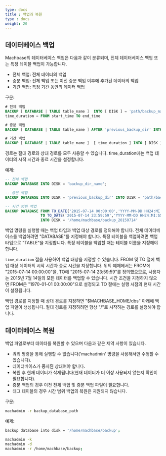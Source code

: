 ```yaml
---
type: docs
title : 백업과 복원
type : docs
weight: 20
---
```


## 데이터베이스 백업

Machbase의 데이터베이스 백업은 다음과 같이 분류되며, 전체 데이터베이스 백업 또는 특정 테이블 백업이 가능합니다.
  - 전체 백업: 전체 데이터의 백업
  - 증분 백업: 전체 백업 또는 이전 증분 백업 이후에 추가된 데이터의 백업
  - 기간 백업: 특정 기간 동안의 데이터 백업

구문:

```sql
# 전체 백업
BACKUP [ DATABASE | TABLE table_name ]  INTO [ DISK ] = 'path/backup_name';
time_duration = FROM start_time TO end_time

# 증분 백업
BACKUP [ DATABASE | TABLE table_name ] AFTER 'previous_backup_dir' INTO [ DISK ] = 'path/backup_name';

# 기간 백업
BACKUP [ DATABASE | TABLE table_name ]  [ time_duration ] INTO [ DISK ] = 'path/backup_name';
```
경로는 절대 경로와 상대 경로를 모두 사용할 수 있습니다.
time_duration에는 백업 데이터의 시작 시간과 종료 시간을 설정합니다.

예제:

```sql
-- 전체 백업
BACKUP DATABASE INTO DISK = 'backup_dir_name';

-- 증분 백업
BACKUP DATABASE INTO DISK = 'previous_backup_dir' INTO DISK = 'path/backup_name';

-- 시간 범위 백업
BACKUP DATABASE FROM TO_DATE('2015-07-14 00:00:00','YYYY-MM-DD HH24:MI:SS')
                TO TO_DATE('2015-07-14 23:59:59','YYYY-MM-DD HH24:MI:SS')
                INTO DISK = '/home/machbase/backup_20150714'
```

백업 명령을 실행할 때는 백업 타입과 백업 대상 경로를 정의해야 합니다. 전체 데이터베이스를 백업하려면 "DATABASE"를 지정해야 합니다. 특정 테이블을 백업하려면 백업 타입으로 "TABLE"을 지정합니다. 특정 테이블을 백업할 때는 테이블 이름을 지정해야 합니다.

`time_duration` 절을 사용하여 백업 대상을 지정할 수 있습니다. FROM 및 TO 절에 백업 대상 데이터의 시작 시간과 종료 시간을 지정합니다. 위의 예제에서는 FROM에 "2015-07-14 00:00:00"을, TO에 "2015-07-14 23:59:59"를 정의했으므로, 사용자는 2015년 7월 14일의 모든 데이터를 백업할 수 있습니다. 시간 조건을 지정하지 않으면 FROM은 "1970-01-01 00:00:00"으로 설정되고 TO 절에는 실행 시점의 현재 시간이 설정됩니다.

백업 경로를 지정할 때 상대 경로를 지정하면 "$MACHBASE_HOME/dbs" 아래에 백업 파일이 생성됩니다. 절대 경로를 지정하려면 항상 "/"로 시작하는 경로를 설정해야 합니다.


## 데이터베이스 복원

백업 파일로부터 데이터를 복원할 수 있으며 다음과 같은 제약 사항이 있습니다.
* 쿼리 명령을 통해 실행할 수 없습니다('machadmin' 명령을 사용해서만 수행할 수 있습니다).
* 데이터베이스가 중지된 상태여야 합니다.
* 복원 후 현재 데이터가 삭제됩니다(현재 데이터가 더 이상 사용되지 않는지 확인이 필요합니다).
* 증분 백업의 경우 이전 전체 백업 및 증분 백업 파일이 필요합니다.
* 태그 테이블의 경우 시간 범위 백업의 복원은 지원되지 않습니다.

구문:

```bash
machadmin -r backup_database_path
```

예제:

```bash
backup database into disk = '/home/machbase/backup';

machadmin -k
machadmin -d
machadmin -r /home/machbase/backup;
```

